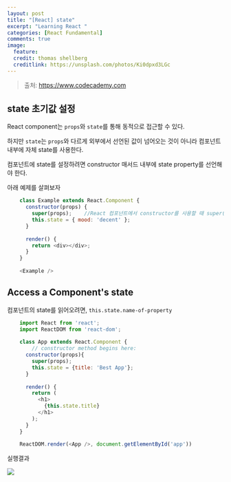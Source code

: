 ```yaml
---
layout: post
title: "[React] state"
excerpt: "Learning React "
categories: [React Fundamental]
comments: true
image:
  feature:
  credit: thomas shellberg
  creditlink: https://unsplash.com/photos/Ki0dpxd3LGc
---
```



>출처: https://www.codecademy.com

## state 초기값 설정

React component는 `props`와 `state`를 통해 동적으로 접근할 수 있다.

하지만 `state`는 `props`와 다르게 외부에서 선언된 값이 넘어오는 것이 아니라 컴포넌트 내부에 자체 state를 사용한다.

컴포넌트에 state를 설정하려면 constructor 매서드 내부에 state property를 선언해야 한다.

아래 예제를 살펴보자 

```javascript
    class Example extends React.Component {
      constructor(props) {
        super(props);    //React 컴포넌트에서 constructor를 사용할 때 super()가 꼭 호출되어야 한다.
        this.state = { mood: 'decent' };
      }
    
      render() {
        return <div></div>;
      }
    }
    
    <Example />
```

## Access a Component's state

컴포넌트의 state를 읽어오려면, `this.state.name-of-property` 

```javascript
    import React from 'react';
    import ReactDOM from 'react-dom';
    
    class App extends React.Component {
    	// constructor method begins here:
      constructor(props){
        super(props);
        this.state = {title: 'Best App'};
      }
    
      render() {
        return (
          <h1>
            {this.state.title}
          </h1>
        );
      }
    }
    
    ReactDOM.render(<App />, document.getElementById('app'))
```

실행결과

<img src='https://cdn-images-1.medium.com/max/1600/1*ZwUBzcq2O9t3zkzKg69oJg.png'>


